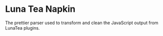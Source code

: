 # Luna Tea Napkin

The prettier parser used to transform and clean the JavaScript output from LunaTea plugins.